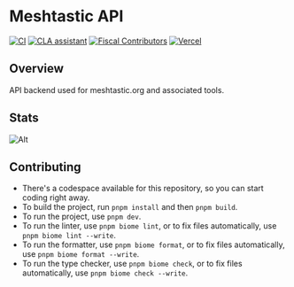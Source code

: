 # Meshtastic API

[![CI](https://img.shields.io/github/actions/workflow/status/meshtastic/api/ci.yml?branch=master&label=actions&logo=github&color=yellow)](https://github.com/meshtastic/api/actions/workflows/ci.yml)
[![CLA assistant](https://cla-assistant.io/readme/badge/meshtastic/api)](https://cla-assistant.io/meshtastic/api)
[![Fiscal Contributors](https://opencollective.com/meshtastic/tiers/badge.svg?label=Fiscal%20Contributors&color=deeppink)](https://opencollective.com/meshtastic/)
[![Vercel](https://img.shields.io/static/v1?label=Powered%20by&message=Vercel&style=flat&logo=vercel&color=000000)](https://vercel.com?utm_source=meshtastic&utm_campaign=oss)

## Overview

API backend used for meshtastic.org and associated tools.

## Stats

![Alt](https://repobeats.axiom.co/api/embed/42de1569e61bc8171266ba5e0cc1dab2e0a3986b.svg "Repobeats analytics image")


## Contributing

- There's a codespace available for this repository, so you can start coding right away.
- To build the project, run `pnpm install` and then `pnpm build`.
- To run the project, use `pnpm dev`.   
- To run the linter, use `pnpm biome lint`, or to fix files automatically, use `pnpm biome lint --write`.
- To run the formatter, use `pnpm biome format`, or to fix files automatically, use `pnpm biome format --write`.
- To run the type checker, use `pnpm biome check`, or to fix files automatically, use `pnpm biome check --write`.



